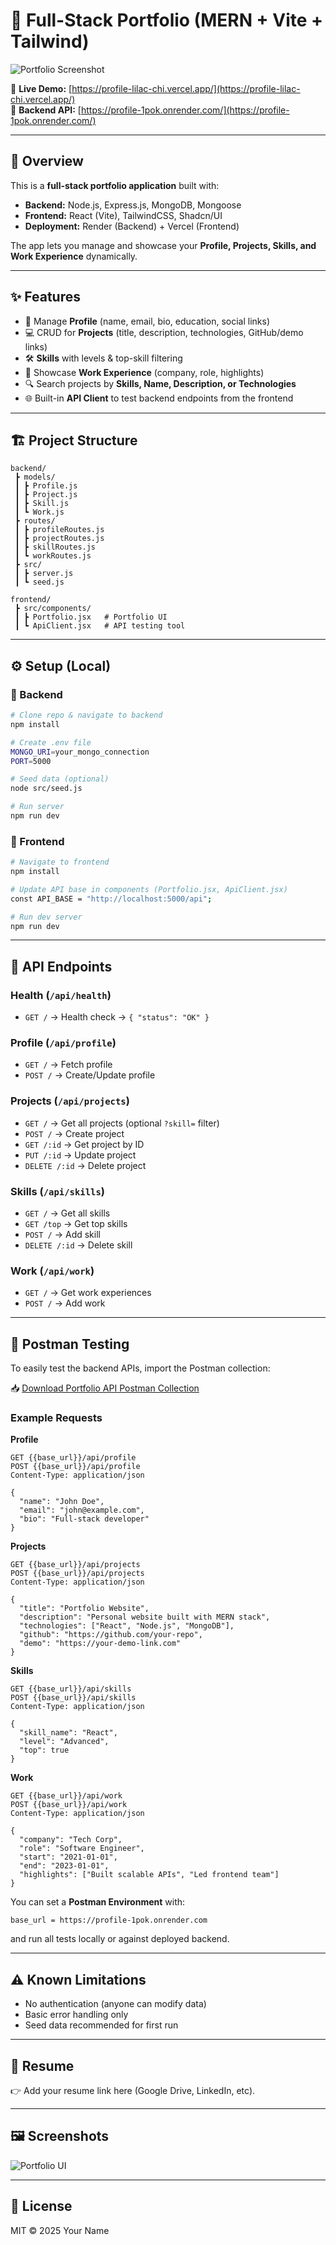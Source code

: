 # 🚀 Full-Stack Portfolio (MERN + Vite + Tailwind)

![Portfolio Screenshot](https://postimg.cc/ph6B6C9F)


🔗 **Live Demo:** [https://profile-lilac-chi.vercel.app/](https://profile-lilac-chi.vercel.app/)  
🔗 **Backend API:** [https://profile-1pok.onrender.com/](https://profile-1pok.onrender.com/)

---

## 📌 Overview

This is a **full-stack portfolio application** built with:

- **Backend:** Node.js, Express.js, MongoDB, Mongoose  
- **Frontend:** React (Vite), TailwindCSS, Shadcn/UI  
- **Deployment:** Render (Backend) + Vercel (Frontend)  

The app lets you manage and showcase your **Profile, Projects, Skills, and Work Experience** dynamically.

---

## ✨ Features

- 📄 Manage **Profile** (name, email, bio, education, social links)  
- 💻 CRUD for **Projects** (title, description, technologies, GitHub/demo links)  
- 🛠️ **Skills** with levels & top-skill filtering  
- 💼 Showcase **Work Experience** (company, role, highlights)  
- 🔍 Search projects by **Skills, Name, Description, or Technologies**  
- 🌐 Built-in **API Client** to test backend endpoints from the frontend  

---

## 🏗 Project Structure

```
backend/
 ┣ models/
 ┃ ┣ Profile.js
 ┃ ┣ Project.js
 ┃ ┣ Skill.js
 ┃ ┗ Work.js
 ┣ routes/
 ┃ ┣ profileRoutes.js
 ┃ ┣ projectRoutes.js
 ┃ ┣ skillRoutes.js
 ┃ ┗ workRoutes.js
 ┣ src/
 ┃ ┣ server.js
 ┃ ┗ seed.js

frontend/
 ┣ src/components/
 ┃ ┣ Portfolio.jsx   # Portfolio UI
 ┃ ┗ ApiClient.jsx   # API testing tool
```

---

## ⚙️ Setup (Local)

### 🔹 Backend
```bash
# Clone repo & navigate to backend
npm install

# Create .env file
MONGO_URI=your_mongo_connection
PORT=5000

# Seed data (optional)
node src/seed.js

# Run server
npm run dev
```

### 🔹 Frontend
```bash
# Navigate to frontend
npm install

# Update API base in components (Portfolio.jsx, ApiClient.jsx)
const API_BASE = "http://localhost:5000/api";

# Run dev server
npm run dev
```

---

## 📡 API Endpoints

### Health (`/api/health`)
- `GET /` → Health check → `{ "status": "OK" }`

### Profile (`/api/profile`)
- `GET /` → Fetch profile  
- `POST /` → Create/Update profile  

### Projects (`/api/projects`)
- `GET /` → Get all projects (optional `?skill=` filter)  
- `POST /` → Create project  
- `GET /:id` → Get project by ID  
- `PUT /:id` → Update project  
- `DELETE /:id` → Delete project  

### Skills (`/api/skills`)
- `GET /` → Get all skills  
- `GET /top` → Get top skills  
- `POST /` → Add skill  
- `DELETE /:id` → Delete skill  

### Work (`/api/work`)
- `GET /` → Get work experiences  
- `POST /` → Add work  

---

## 🧪 Postman Testing

To easily test the backend APIs, import the Postman collection:

📥 [Download Portfolio API Postman Collection](./portfolio_api.postman_collection.json)

### Example Requests

**Profile**  
```http
GET {{base_url}}/api/profile
POST {{base_url}}/api/profile
Content-Type: application/json

{
  "name": "John Doe",
  "email": "john@example.com",
  "bio": "Full-stack developer"
}
```

**Projects**  
```http
GET {{base_url}}/api/projects
POST {{base_url}}/api/projects
Content-Type: application/json

{
  "title": "Portfolio Website",
  "description": "Personal website built with MERN stack",
  "technologies": ["React", "Node.js", "MongoDB"],
  "github": "https://github.com/your-repo",
  "demo": "https://your-demo-link.com"
}
```

**Skills**  
```http
GET {{base_url}}/api/skills
POST {{base_url}}/api/skills
Content-Type: application/json

{
  "skill_name": "React",
  "level": "Advanced",
  "top": true
}
```

**Work**  
```http
GET {{base_url}}/api/work
POST {{base_url}}/api/work
Content-Type: application/json

{
  "company": "Tech Corp",
  "role": "Software Engineer",
  "start": "2021-01-01",
  "end": "2023-01-01",
  "highlights": ["Built scalable APIs", "Led frontend team"]
}
```

You can set a **Postman Environment** with:  
```
base_url = https://profile-1pok.onrender.com
```
and run all tests locally or against deployed backend.

---

## ⚠️ Known Limitations

- No authentication (anyone can modify data)  
- Basic error handling only  
- Seed data recommended for first run  

---

## 📎 Resume

👉 Add your resume link here (Google Drive, LinkedIn, etc).

---

## 🖼 Screenshots

![Portfolio UI](https://i.ibb.co/VhCtXFG/portfolio2.png)

---

## 📜 License

MIT © 2025 Your Name
